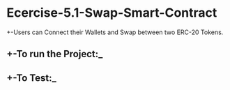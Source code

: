 # Ecercise-5.1-Swap-Smart-Contract

+-Users can Connect their Wallets and Swap between two ERC-20 Tokens.

## +-To run the Project:_

## +-To Test:_


